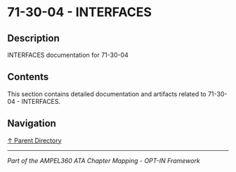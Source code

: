# 71-30-04 - INTERFACES

## Description

INTERFACES documentation for 71-30-04

## Contents

This section contains detailed documentation and artifacts related to 71-30-04 - INTERFACES.

## Navigation

[↑ Parent Directory](../README.md)

---

*Part of the AMPEL360 ATA Chapter Mapping - OPT-IN Framework*
